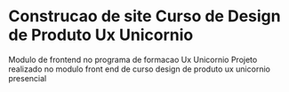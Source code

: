# Construcao de site Curso de Design de Produto Ux Unicornio

Modulo de frontend no programa de formacao Ux Unicornio
Projeto realizado no modulo front end de curso design de produto ux unicornio presencial
